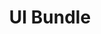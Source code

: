 ---
title: 'UI Bundle'
description: 'Accelerate your projects with hundreds of ready-to-use resources made by 393 talented designers from around the world'
link: 'https://uibundle.com/'
imageURL: 'https://res.cloudinary.com/dc6mrv5cb/image/upload/v1701192971/personal-resources/ui-stuff/uibundle.com__gs3x1g.png'
---